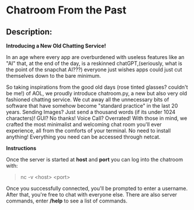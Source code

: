 # Chatroom From the Past

Description:
---
**Introducing a New Old Chatting Service!**

In an age where every app are overburdened with useless features like an "AI" that, at the end of the day, is a reskinned chatGPT,(seriously, what is the point of the snapchat AI???) everyone just wishes apps could just cut themselves down to the bare minimum.

So taking inspirations from the good old days (rose tinted glasses? couldn't be me!) of AOL, we proudly introduce chatroom.py, a new but also very old fashioned chatting service. We cut away all the unnecessary bits of software that have somehow become "standard practice" in the last 20 years. Sending Images? Just send a thousand words (if its under 1024 characters)! GUI? No thanks! Voice Call? Overrated! With those in mind, we crafted the most minimalist and welcoming chat room you'll ever experience, all from the comforts of your terminal. No need to install anything! Everything you need can be accessed through netcat.

**Instructions**

Once the server is started at **host** and **port** you can log into the chatroom with:
> nc -v \<host\> \<port\>

Once you successfully connected, you'll be prompted to enter a username. After that, you're free to chat with everyone else. There are also server commands, enter **/help** to see a list of commands.